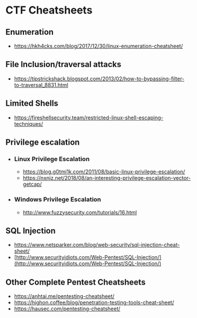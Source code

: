 # CTF Cheatsheets

## Enumeration

- https://hkh4cks.com/blog/2017/12/30/linux-enumeration-cheatsheet/

## File Inclusion/traversal attacks

- https://tipstrickshack.blogspot.com/2013/02/how-to-bypassing-filter-to-traversal_8831.html

## Limited Shells

- https://fireshellsecurity.team/restricted-linux-shell-escaping-techniques/

## Privilege escalation

  - ### Linux Privilege Escalation

    - https://blog.g0tmi1k.com/2011/08/basic-linux-privilege-escalation/
    - https://nxnjz.net/2018/08/an-interesting-privilege-escalation-vector-getcap/
    
  - ### Windows Privilege Escalation

    - http://www.fuzzysecurity.com/tutorials/16.html

## SQL Injection

- https://www.netsparker.com/blog/web-security/sql-injection-cheat-sheet/
- [http://www.securityidiots.com/Web-Pentest/SQL-Injection/](http://www.securityidiots.com/Web-Pentest/SQL-Injection/)

## Other Complete Pentest Cheatsheets 

- https://anhtai.me/pentesting-cheatsheet/
- https://highon.coffee/blog/penetration-testing-tools-cheat-sheet/
- https://hausec.com/pentesting-cheatsheet/
